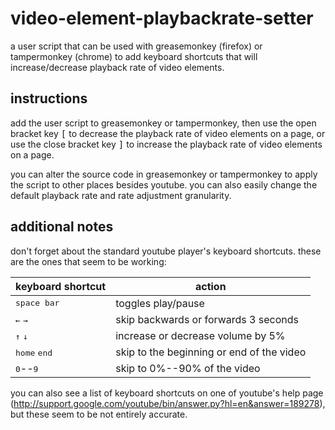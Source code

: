 video-element-playbackrate-setter
=================================
a user script that can be used with greasemonkey (firefox) or tampermonkey
(chrome) to add keyboard shortcuts that will increase/decrease playback rate
of video elements.

instructions
------------
add the user script to greasemonkey or tampermonkey, then use the open bracket
key <kbd>[</kbd> to decrease the playback rate of video elements on a page, or use the
close bracket key <kbd>]</kbd> to increase the playback rate of video elements on a 
page.

you can alter the source code in greasemonkey or tampermonkey to apply the 
script to other places besides youtube. you can also easily change the default
playback rate and rate adjustment granularity.

additional notes
----------------
don't forget about the standard youtube player's keyboard shortcuts. these
are the ones that seem to be working:

| keyboard shortcut              | action                                    |
| ------------------------------ | ----------------------------------------- |
| <kbd>space bar</kbd>           | toggles play/pause                        |
| <kbd>←</kbd> <kbd>→</kbd>      | skip backwards or forwards 3 seconds      |
| <kbd>↑</kbd> <kbd>↓</kbd>      | increase or decrease volume by 5%         |
| <kbd>home</kbd> <kbd>end</kbd> | skip to the beginning or end of the video |
| <kbd>0</kbd>--<kbd>9</kbd>     | skip to 0%--90% of the video              |

you can also see a list of keyboard shortcuts on one of youtube's help page
(http://support.google.com/youtube/bin/answer.py?hl=en&answer=189278), but
these seem to be not entirely accurate.
